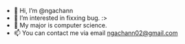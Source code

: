 - 👋 Hi, I’m @ngachann
- 👀 I’m interested in fixxing bug. :>
- 💞️ My major is computer science.
- 📫 You can contact me via email ngachann02@gmail.com

<!---
ngachann/ngachann is a ✨ special ✨ repository because its `README.md` (this file) appears on your GitHub profile.
You can click the Preview link to take a look at your changes.
--->
